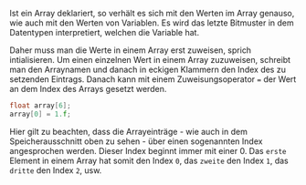 Ist ein Array deklariert, so verhält es sich mit den Werten im Array genauso, wie auch mit den Werten von Variablen. Es wird das letzte Bitmuster in dem Datentypen interpretiert, welchen die Variable hat.

Daher muss man die Werte in einem Array erst zuweisen, sprich intialisieren. Um einen einzelnen Wert in einem Array zuzuweisen, schreibt man den Arraynamen und danach in eckigen Klammern den Index des zu setzenden Eintrags. Danach kann mit einem Zuweisungsoperator `=` der Wert an dem Index des Arrays gesetzt werden.

```c
float array[6];
array[0] = 1.f;
```

Hier gilt zu beachten, dass die Arrayeinträge - wie auch in dem Speicherausschnitt oben zu sehen - über einen sogenannten Index angesprochen werden. Dieser Index beginnt immer mit einer 0. Das `erste` Element in einem Array hat somit den Index `0`, das `zweite` den Index `1`, das `dritte` den Index `2`, usw.
